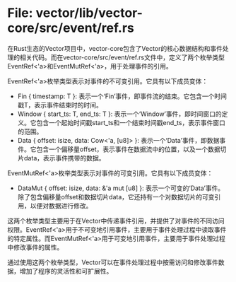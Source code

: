 # File: vector/lib/vector-core/src/event/ref.rs

在Rust生态的Vector项目中，vector-core包含了Vector的核心数据结构和事件处理的相关代码。而在vector-core/src/event/ref.rs文件中，定义了两个枚举类型EventRef<'a>和EventMutRef<'a>，用于处理事件的引用。

EventRef<'a>枚举类型表示对事件的不可变引用。它具有以下成员变体：
- Fin { timestamp: T }: 表示一个‘Fin’事件，即事件流的结束。它包含一个时间戳T，表示事件结束时的时间。
- Window { start_ts: T, end_ts: T }: 表示一个‘Window’事件，即时间窗口的定义。它包含一个起始时间戳start_ts和一个结束时间戳end_ts，表示事件窗口的范围。
- Data { offset: isize, data: Cow<'a, [u8]> }: 表示一个‘Data’事件，即数据事件。它包含一个偏移量offset，表示事件在数据流中的位置，以及一个数据切片data，表示事件携带的数据。

EventMutRef<'a>枚举类型表示对事件的可变引用。它具有以下成员变体：
- DataMut { offset: isize, data: &'a mut [u8] }: 表示一个可变的‘Data’事件。除了包含偏移量offset和数据切片data，它还持有一个对数据切片的可变引用，以便对数据进行修改。

这两个枚举类型主要用于在Vector中传递事件引用，并提供了对事件的不同访问权限。EventRef<'a>用于不可变地引用事件，主要用于事件处理过程中读取事件的特定属性。而EventMutRef<'a>用于可变地引用事件，主要用于事件处理过程中修改事件的属性。

通过使用这两个枚举类型，Vector可以在事件处理过程中按需访问和修改事件数据，增加了程序的灵活性和可扩展性。

